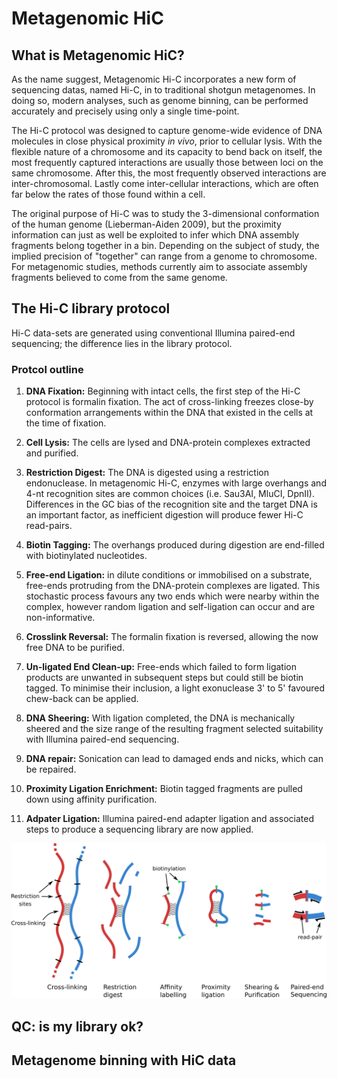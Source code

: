 # Metagenomic HiC

## What is Metagenomic HiC?

As the name suggest, Metagenomic Hi-C incorporates a new form of sequencing datas, named Hi-C, in to traditional shotgun metagenomes. In doing so, modern analyses, such as genome binning, can be performed accurately and precisely using only a single time-point.

The Hi-C protocol was designed to capture genome-wide evidence of DNA molecules in close physical proximity _in vivo_, prior to cellular lysis. With the flexible nature of a chromosome and its capacity to bend back on itself, the most frequently captured interactions are usually those between loci on the same chromosome. After this, the most frequently observed interactions are inter-chromosomal. Lastly come inter-cellular interactions, which are often far below the rates of those found within a cell.

The original purpose of Hi-C was to study the 3-dimensional conformation of the human genome (Lieberman-Aiden 2009), but the proximity information can just as well be exploited to infer which DNA assembly fragments belong together in a bin.  Depending on the subject of study, the implied precision of "together" can range from a genome to chromosome. For metagenomic studies, methods currently aim to associate assembly fragments believed to come from the same genome.

## The Hi-C library protocol

Hi-C data-sets are generated using conventional Illumina paired-end sequencing;  the difference lies in the library protocol. 

### Protcol outline

1. **DNA Fixation:** Beginning with intact cells, the first step of the Hi-C protocol is formalin fixation. The act of cross-linking freezes close-by conformation arrangements within the DNA that existed in the cells at the time of fixation.

2. **Cell Lysis:** The cells are lysed and DNA-protein complexes extracted and purified.

3. **Restriction Digest:** The DNA is digested using a restriction endonuclease. In metagenomic Hi-C, enzymes with large overhangs and 4-nt recognition sites are common choices (i.e. Sau3AI, MluCI, DpnII). Differences in the GC bias of the recognition site and the target DNA is an important factor, as inefficient digestion will produce fewer Hi-C read-pairs.

4. **Biotin Tagging:** The overhangs produced during digestion are end-filled with biotinylated nucleotides.

5. **Free-end Ligation:** in dilute conditions or immobilised on a substrate, free-ends protruding from the DNA-protein complexes are ligated. This stochastic process favours any two ends which were nearby within the complex, however random ligation and self-ligation can occur and are non-informative.

6. **Crosslink Reversal:** The formalin fixation is reversed, allowing the now free DNA to be purified.

7. **Un-ligated End Clean-up:** Free-ends which failed to form ligation products are unwanted in subsequent steps but could still be biotin tagged. To minimise their inclusion, a light exonuclease 3' to 5' favoured chew-back can be applied.

8. **DNA Sheering:** With ligation completed, the DNA is mechanically sheered and the size range of the resulting fragment selected suitability with Illumina paired-end sequencing. 

9. **DNA repair:** Sonication can lead to damaged ends and nicks, which can be repaired.

10. **Proximity Ligation Enrichment:** Biotin tagged fragments are pulled down using affinity purification. 

11. **Adpater Ligation:** Illumina paired-end adapter ligation and associated steps to produce a sequencing library are now applied.


![hic protocol steps](img/hi-c_steps.png)


## QC: is my library ok?


## Metagenome binning with HiC data
